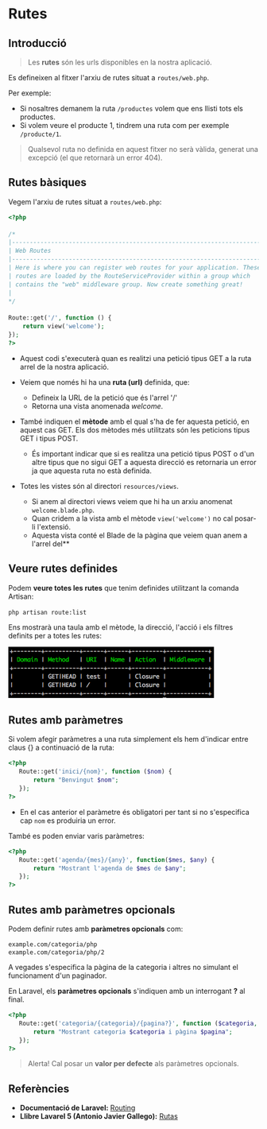 # Rutes

## Introducció

> Les **rutes** són les urls disponibles en la nostra aplicació.

Es defineixen al fitxer l'arxiu de rutes situat a `routes/web.php`.

Per exemple:
* Si nosaltres demanem la ruta `/productes` volem que ens llisti tots els productes.
* Si volem veure el producte 1, tindrem una ruta com per exemple `/producte/1`.

> Qualsevol ruta no definida en aquest fitxer no serà vàlida, generat una excepció (el que retornarà un error 404).

## Rutes bàsiques

Vegem l'arxiu de rutes situat a `routes/web.php`:

```php
<?php

/*
|--------------------------------------------------------------------------
| Web Routes
|--------------------------------------------------------------------------
| Here is where you can register web routes for your application. These
| routes are loaded by the RouteServiceProvider within a group which
| contains the "web" middleware group. Now create something great!
|
*/

Route::get('/', function () {
    return view('welcome');
});
?>
```


* Aquest codi s'executerà quan es realitzi una petició tipus GET a la ruta arrel de la nostra aplicació.

* Veiem que només hi ha una **ruta (url)** definida, que:
  * Defineix la URL de la petició que és l'arrel '/'
  * Retorna una vista anomenada _welcome_.


* També indiquen el **mètode** amb el qual s'ha de fer aquesta petició, en aquest cas GET.
Els dos mètodes més utilitzats són les peticions tipus GET i tipus POST.
  * És important indicar que si es realitza una petició tipus POST o d'un altre tipus que no sigui GET a aquesta direcció es retornaria un error ja que aquesta ruta no està definida.


* Totes les vistes són al directori `resources/views`.
  * Si anem al directori views veiem que hi ha un arxiu anomenat `welcome.blade.php`.
  * Quan cridem a la vista amb el mètode `view('welcome')` no cal posar-li l'extensió.
  * Aquesta vista conté el Blade de la pàgina que veiem quan anem a l'arrel del**


## Veure rutes definides

Podem **veure totes les rutes** que tenim definides utilitzant la comanda Artisan:

`php artisan route:list`

Ens mostrarà una taula amb el mètode, la direcció, l'acció i els filtres definits per a totes les rutes:

![](/assets/laravel-route-list.png)

## Rutes amb paràmetres

Si volem afegir paràmetres a una ruta simplement els hem d'indicar entre claus {} a continuació de la ruta:

```php
<?php
   Route::get('inici/{nom}', function ($nom) {
       return "Benvingut $nom";
   });
?>
```

* En el cas anterior el paràmetre és obligatori per tant si no s'especifica cap `nom` es produiria un error.

També es poden enviar varis paràmetres:

```php
<?php
   Route::get('agenda/{mes}/{any}', function($mes, $any) {
       return "Mostrant l'agenda de $mes de $any";
   });
?>
```

## Rutes amb paràmetres opcionals

Podem definir rutes amb **paràmetres opcionals** com:

```
example.com/categoria/php
example.com/categoria/php/2
```

A vegades s'especifica la pàgina de la categoria i altres no simulant el funcionament d'un paginador.

En Laravel, els **paràmetres opcionals** s'indiquen amb un interrogant **?** al final.

```php
<?php
   Route::get('categoria/{categoria}/{pagina?}', function ($categoria, $pagina = 1) {
       return "Mostrant categoria $categoria i pàgina $pagina";
   });
?>
```

> Alerta! Cal posar un **valor per defecte** als paràmetres opcionals.

## Referències

* **Documentació de Laravel:** [Routing](https://laravel.com/docs/5.7/routing)
* **Llibre Lavarel 5 (Antonio Javier Gallego):** [Rutas](https://ajgallego.gitbooks.io/laravel-5/content/capitulo_1_rutas.html)